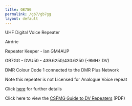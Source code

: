 ```yaml
---
title: GB7GG
permalink: /gb7/gb7gg
layout: default
---
```


UHF Digital Voice Repeater

Airdrie

Repeater Keeper - Ian GM4AUP

GB7GG - DVU50 - 439.6250/430.6250 (-9MHz DV)

DMR Colour Code 1 connected to the DMR Plus Network

Note this repeater is not Licensed for Analogue Voice repeat

Click [here](http://dvscotland.net/) for further details

Click here to view the [CSFMG Guide to DV Repeaters](/gb7/repeaterGuide.pdf) (PDF)

